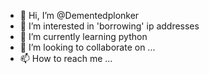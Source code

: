 - 👋 Hi, I’m @Dementedplonker
- 👀 I’m interested in 'borrowing' ip addresses
- 🌱 I’m currently learning python
- 💞️ I’m looking to collaborate on ...
- 📫 How to reach me ...

<!---
Dementedplonker/Dementedplonker is a ✨ special ✨ repository because its `README.md` (this file) appears on your GitHub profile.
You can click the Preview link to take a look at your changes.
--->

